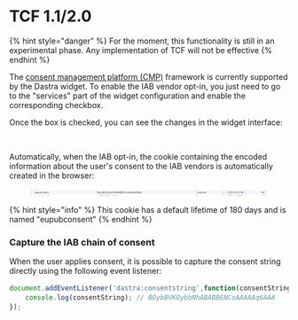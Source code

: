 # TCF 1.1/2.0

{% hint style="danger" %}
For the moment, this functionality is still in an experimental phase. Any implementation of TCF will not be effective
{% endhint %}

The [consent management platform (CMP)](https://github.com/InteractiveAdvertisingBureau/GDPR-Transparency-and-Consent-Framework) framework is currently supported by the Dastra widget. To enable the IAB vendor opt-in, you just need to go to the "services" part of the widget configuration and enable the corresponding checkbox.&#x20;

Once the box is checked, you can see the changes in the widget interface:

<figure><img src="../../../.gitbook/assets/Capture d’écran 2023-02-28 à 15.49.17.png" alt=""><figcaption></figcaption></figure>

Automatically, when the IAB opt-in, the cookie containing the encoded information about the user's consent to the IAB vendors is automatically created in the browser:

<figure><img src="../../../.gitbook/assets/image (1).png" alt=""><figcaption></figcaption></figure>

{% hint style="info" %}
This cookie has a default lifetime of 180 days and is named "eupubconsent"
{% endhint %}

### Capture the IAB chain of consent&#x20;

When the user applies consent, it is possible to capture the consent string directly using the following event listener:

```javascript
document.addEventListener('dastra:consentstring',function(consentString){
    console.log(consentString); // BOybBVKOybbNhABABBENCoAAAAAq6AAA
});
```
